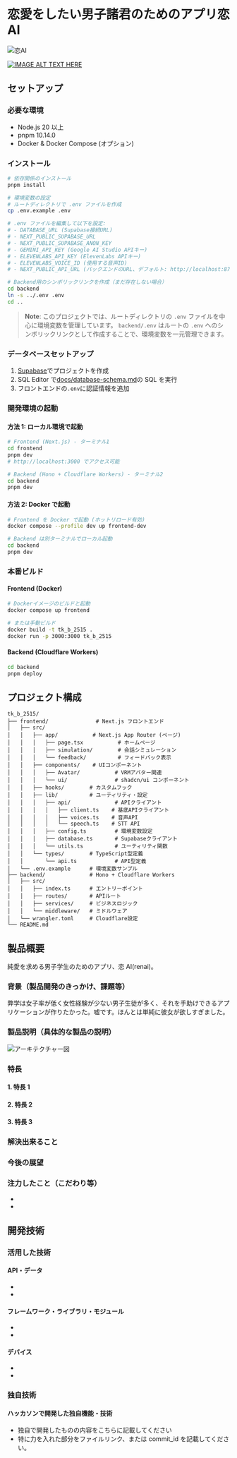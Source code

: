 # 恋愛をしたい男子諸君のためのアプリ恋 AI

![恋AI](./docs/renaipic_kari.png)

[![IMAGE ALT TEXT HERE](https://jphacks.com/wp-content/uploads/2025/05/JPHACKS2025_ogp.jpg)](https://www.youtube.com/watch?v=lA9EluZugD8)

## セットアップ

### 必要な環境

- Node.js 20 以上
- pnpm 10.14.0
- Docker & Docker Compose (オプション)

### インストール

```bash
# 依存関係のインストール
pnpm install

# 環境変数の設定
# ルートディレクトリで .env ファイルを作成
cp .env.example .env

# .env ファイルを編集して以下を設定:
# - DATABASE_URL (Supabase接続URL)
# - NEXT_PUBLIC_SUPABASE_URL
# - NEXT_PUBLIC_SUPABASE_ANON_KEY
# - GEMINI_API_KEY (Google AI Studio APIキー)
# - ELEVENLABS_API_KEY (ElevenLabs APIキー)
# - ELEVENLABS_VOICE_ID (使用する音声ID)
# - NEXT_PUBLIC_API_URL (バックエンドのURL、デフォルト: http://localhost:8787)

# Backend用のシンボリックリンクを作成（まだ存在しない場合）
cd backend
ln -s ../.env .env
cd ..
```

> **Note**: このプロジェクトでは、ルートディレクトリの `.env` ファイルを中心に環境変数を管理しています。
> `backend/.env` はルートの `.env` へのシンボリックリンクとして作成することで、環境変数を一元管理できます。

### データベースセットアップ

1. [Supabase](https://supabase.com/)でプロジェクトを作成
2. SQL Editor で[docs/database-schema.md](docs/database-schema.md)の SQL を実行
3. フロントエンドの`.env`に認証情報を追加

### 開発環境の起動

#### 方法 1: ローカル環境で起動

```bash
# Frontend (Next.js) - ターミナル1
cd frontend
pnpm dev
# http://localhost:3000 でアクセス可能

# Backend (Hono + Cloudflare Workers) - ターミナル2
cd backend
pnpm dev
```

#### 方法 2: Docker で起動

```bash
# Frontend を Docker で起動 (ホットリロード有効)
docker compose --profile dev up frontend-dev

# Backend は別ターミナルでローカル起動
cd backend
pnpm dev
```

### 本番ビルド

#### Frontend (Docker)

```bash
# Dockerイメージのビルドと起動
docker compose up frontend

# または手動ビルド
docker build -t tk_b_2515 .
docker run -p 3000:3000 tk_b_2515
```

#### Backend (Cloudflare Workers)

```bash
cd backend
pnpm deploy
```

## プロジェクト構成

```
tk_b_2515/
├── frontend/               # Next.js フロントエンド
│   ├── src/
│   │   ├── app/           # Next.js App Router (ページ)
│   │   │   ├── page.tsx           # ホームページ
│   │   │   ├── simulation/        # 会話シミュレーション
│   │   │   └── feedback/          # フィードバック表示
│   │   ├── components/    # UIコンポーネント
│   │   │   ├── Avatar/           # VRMアバター関連
│   │   │   └── ui/               # shadcn/ui コンポーネント
│   │   ├── hooks/        # カスタムフック
│   │   ├── lib/          # ユーティリティ・設定
│   │   │   ├── api/              # APIクライアント
│   │   │   │   ├── client.ts    # 基底APIクライアント
│   │   │   │   ├── voices.ts    # 音声API
│   │   │   │   └── speech.ts    # STT API
│   │   │   ├── config.ts         # 環境変数設定
│   │   │   ├── database.ts       # Supabaseクライアント
│   │   │   └── utils.ts          # ユーティリティ関数
│   │   └── types/        # TypeScript型定義
│   │       └── api.ts            # API型定義
│   └── .env.example      # 環境変数サンプル
├── backend/              # Hono + Cloudflare Workers
│   ├── src/
│   │   ├── index.ts      # エントリーポイント
│   │   ├── routes/       # APIルート
│   │   ├── services/     # ビジネスロジック
│   │   └── middleware/   # ミドルウェア
│   └── wrangler.toml     # Cloudflare設定
└── README.md
```

## 製品概要

純愛を求める男子学生のためのアプリ、恋 AI(renai)。

### 背景（製品開発のきっかけ、課題等）

弊学は女子率が低く女性経験が少ない男子生徒が多く、それを手助けできるアプリケーションが作りたかった。嘘です。ほんとは単純に彼女が欲しすぎました。

### 製品説明（具体的な製品の説明）

![アーキテクチャー図](./docs/archtecture.png)

### 特長

#### 1. 特長 1

#### 2. 特長 2

#### 3. 特長 3

### 解決出来ること

### 今後の展望

### 注力したこと（こだわり等）

-
-

## 開発技術

### 活用した技術

#### API・データ

-
-

#### フレームワーク・ライブラリ・モジュール

-
-

#### デバイス

-
-

### 独自技術

#### ハッカソンで開発した独自機能・技術

- 独自で開発したものの内容をこちらに記載してください
- 特に力を入れた部分をファイルリンク、または commit_id を記載してください。
